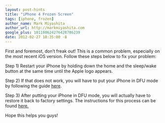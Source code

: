 ```yaml
---
layout: post-hints
title: "iPhone 4 Frozen Screen"
tags: [iphone, frozen]
author_name: Mark Miyashita
author_url: http://markmiyashita.com
google_plus: 101180624276428786239
date: 2012-02-27 18:35:00 -8
---
```


First and foremost, don’t freak out! This is a common problem, especially on the most recent iOS version. Follow these steps below to fix your problem:

Step 1) Restart your iPhone by holding down the home and the sleep/wake button at the same time until the Apple logo appears.

Step 2) If that does not work, you will have to put your iPhone in DFU mode by following the guide <a href="/how-to-put-your-iphone-in-dfu-mode/">here</a>.

Step 3) After putting your iPhone in DFU mode, you will actually have to restore it back to factory settings. The instructions for this process can be found <a href="/how-to-restore-your-iphone-ipod-touch-or-ipad/">here.</a>

Hope this helps you guys!
